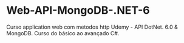 # Web-API-MongoDB-.NET-6
Curso application web com metodos http Udemy - API DotNet. 6.0 &amp; MongoDB. Curso do básico ao avançado C#.
